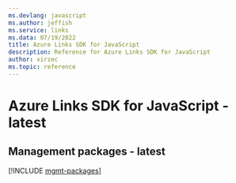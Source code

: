 ```yaml
---
ms.devlang: javascript
ms.author: jeffish
ms.service: links
ms.data: 07/19/2022
title: Azure Links SDK for JavaScript
description: Reference for Azure Links SDK for JavaScript
author: xirzec
ms.topic: reference
---
```

# Azure Links SDK for JavaScript - latest

## Management packages - latest
[!INCLUDE [mgmt-packages](links-mgmt-index.md)]
